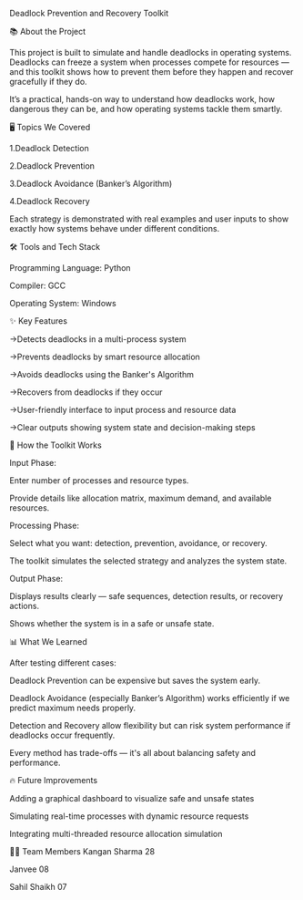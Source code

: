Deadlock Prevention and Recovery Toolkit

📚 About the Project

This project is built to simulate and handle deadlocks in operating systems. Deadlocks can freeze a system when processes compete for resources — and this toolkit shows how to prevent them before they happen and recover gracefully if they do.

It’s a practical, hands-on way to understand how deadlocks work, how dangerous they can be, and how operating systems tackle them smartly.

🖥️ Topics We Covered

1.Deadlock Detection

2.Deadlock Prevention

3.Deadlock Avoidance (Banker’s Algorithm)

4.Deadlock Recovery


Each strategy is demonstrated with real examples and user inputs to show exactly how systems behave under different conditions.

🛠️ Tools and Tech Stack

Programming Language: Python

Compiler: GCC

Operating System: Windows

✨ Key Features

->Detects deadlocks in a multi-process system

->Prevents deadlocks by smart resource allocation

->Avoids deadlocks using the Banker's Algorithm

->Recovers from deadlocks if they occur

->User-friendly interface to input process and resource data

->Clear outputs showing system state and decision-making steps


🧠 How the Toolkit Works

Input Phase:

Enter number of processes and resource types.

Provide details like allocation matrix, maximum demand, and available resources.

Processing Phase:

Select what you want: detection, prevention, avoidance, or recovery.

The toolkit simulates the selected strategy and analyzes the system state.

Output Phase:

Displays results clearly — safe sequences, detection results, or recovery actions.

Shows whether the system is in a safe or unsafe state.

📊 What We Learned

After testing different cases:

Deadlock Prevention can be expensive but saves the system early.

Deadlock Avoidance (especially Banker’s Algorithm) works efficiently if we predict maximum needs properly.

Detection and Recovery allow flexibility but can risk system performance if deadlocks occur frequently.

Every method has trade-offs — it's all about balancing safety and performance.

🔥 Future Improvements

Adding a graphical dashboard to visualize safe and unsafe states

Simulating real-time processes with dynamic resource requests

Integrating multi-threaded resource allocation simulation

👩‍💻 Team Members
Kangan Sharma 28

Janvee 08

Sahil Shaikh 07

